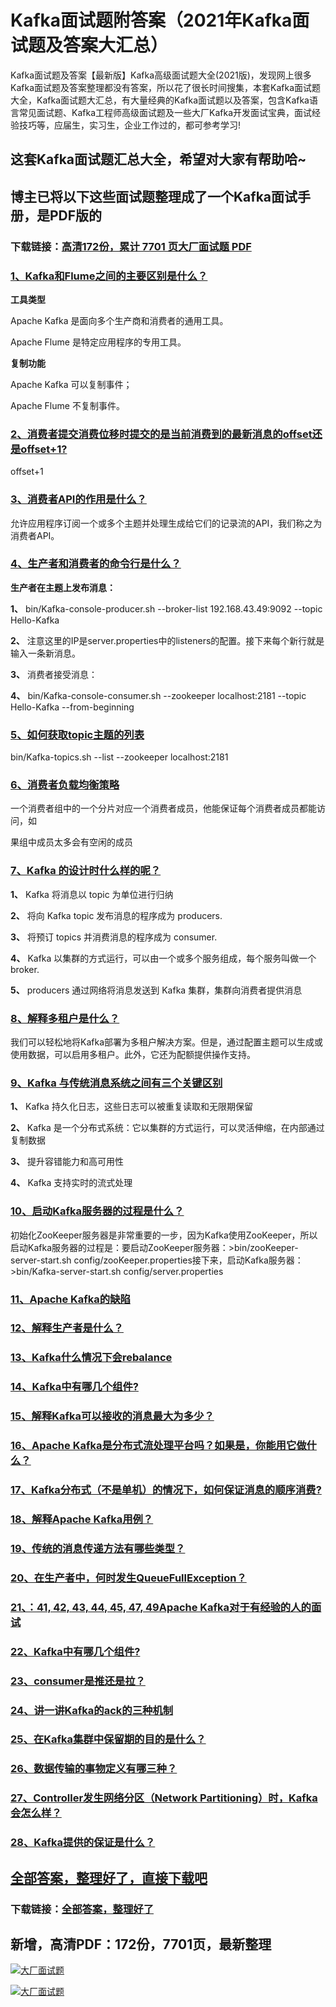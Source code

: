 # Kafka面试题附答案（2021年Kafka面试题及答案大汇总）

Kafka面试题及答案【最新版】Kafka高级面试题大全(2021版)，发现网上很多Kafka面试题及答案整理都没有答案，所以花了很长时间搜集，本套Kafka面试题大全，Kafka面试题大汇总，有大量经典的Kafka面试题以及答案，包含Kafka语言常见面试题、Kafka工程师高级面试题及一些大厂Kafka开发面试宝典，面试经验技巧等，应届生，实习生，企业工作过的，都可参考学习!

## 这套Kafka面试题汇总大全，希望对大家有帮助哈~ 

## 博主已将以下这些面试题整理成了一个Kafka面试手册，是PDF版的

### 下载链接：[高清172份，累计 7701 页大厂面试题  PDF](https://github.com/javatechnorth/javanorth-itbooks/blob/master/docs/index.md)


### [1、Kafka和Flume之间的主要区别是什么？](https://gitee.com/souyunku/NewDevBooks/blob/master/docs/Kafka/Kafka面试题附答案（2021年Kafka面试题及答案大汇总）.md#1kafka和flume之间的主要区别是什么)  


**工具类型**

Apache Kafka 是面向多个生产商和消费者的通用工具。

Apache Flume 是特定应用程序的专用工具。

**复制功能**

Apache Kafka 可以复制事件；

Apache Flume 不复制事件。


### [2、消费者提交消费位移时提交的是当前消费到的最新消息的offset还是offset+1?](https://gitee.com/souyunku/NewDevBooks/blob/master/docs/Kafka/Kafka面试题附答案（2021年Kafka面试题及答案大汇总）.md#2消费者提交消费位移时提交的是当前消费到的最新消息的offset还是offset+1)  


offset+1


### [3、消费者API的作用是什么？](https://gitee.com/souyunku/NewDevBooks/blob/master/docs/Kafka/Kafka面试题附答案（2021年Kafka面试题及答案大汇总）.md#3消费者api的作用是什么)  


允许应用程序订阅一个或多个主题并处理生成给它们的记录流的API，我们称之为消费者API。


### [4、生产者和消费者的命令行是什么？](https://gitee.com/souyunku/NewDevBooks/blob/master/docs/Kafka/Kafka面试题附答案（2021年Kafka面试题及答案大汇总）.md#4生产者和消费者的命令行是什么)  


**生产者在主题上发布消息：**

**1、** bin/Kafka-console-producer.sh --broker-list 192.168.43.49:9092 --topic Hello-Kafka

**2、** 注意这里的IP是server.properties中的listeners的配置。接下来每个新行就是输入一条新消息。

**3、** 消费者接受消息：

**4、** bin/Kafka-console-consumer.sh --zookeeper localhost:2181 --topic Hello-Kafka --from-beginning


### [5、如何获取topic主题的列表](https://gitee.com/souyunku/NewDevBooks/blob/master/docs/Kafka/Kafka面试题附答案（2021年Kafka面试题及答案大汇总）.md#5如何获取topic主题的列表)  


bin/Kafka-topics.sh --list --zookeeper localhost:2181


### [6、消费者负载均衡策略](https://gitee.com/souyunku/NewDevBooks/blob/master/docs/Kafka/Kafka面试题附答案（2021年Kafka面试题及答案大汇总）.md#6消费者负载均衡策略)  


一个消费者组中的一个分片对应一个消费者成员，他能保证每个消费者成员都能访问，如

果组中成员太多会有空闲的成员


### [7、Kafka 的设计时什么样的呢？](https://gitee.com/souyunku/NewDevBooks/blob/master/docs/Kafka/Kafka面试题附答案（2021年Kafka面试题及答案大汇总）.md#7kafka-的设计时什么样的呢)  


**1、** Kafka 将消息以 topic 为单位进行归纳

**2、** 将向 Kafka topic 发布消息的程序成为 producers.

**3、** 将预订 topics 并消费消息的程序成为 consumer.

**4、** Kafka 以集群的方式运行，可以由一个或多个服务组成，每个服务叫做一个 broker.

**5、** producers 通过网络将消息发送到 Kafka 集群，集群向消费者提供消息


### [8、解释多租户是什么？](https://gitee.com/souyunku/NewDevBooks/blob/master/docs/Kafka/Kafka面试题附答案（2021年Kafka面试题及答案大汇总）.md#8解释多租户是什么)  


我们可以轻松地将Kafka部署为多租户解决方案。但是，通过配置主题可以生成或使用数据，可以启用多租户。此外，它还为配额提供操作支持。


### [9、Kafka 与传统消息系统之间有三个关键区别](https://gitee.com/souyunku/NewDevBooks/blob/master/docs/Kafka/Kafka面试题附答案（2021年Kafka面试题及答案大汇总）.md#9kafka-与传统消息系统之间有三个关键区别)  


**1、** Kafka 持久化日志，这些日志可以被重复读取和无限期保留

**2、** Kafka 是一个分布式系统：它以集群的方式运行，可以灵活伸缩，在内部通过复制数据

**3、** 提升容错能力和高可用性

**4、** Kafka 支持实时的流式处理


### [10、启动Kafka服务器的过程是什么？](https://gitee.com/souyunku/NewDevBooks/blob/master/docs/Kafka/Kafka面试题附答案（2021年Kafka面试题及答案大汇总）.md#10启动kafka服务器的过程是什么)  


初始化ZooKeeper服务器是非常重要的一步，因为Kafka使用ZooKeeper，所以启动Kafka服务器的过程是：要启动ZooKeeper服务器：>bin/zooKeeper-server-start.sh config/zooKeeper.properties接下来，启动Kafka服务器：>bin/Kafka-server-start.sh config/server.properties


### [11、Apache Kafka的缺陷](https://gitee.com/souyunku/NewDevBooks/blob/master/docs/Kafka/Kafka面试题附答案（2021年Kafka面试题及答案大汇总）.md#11apache-kafka的缺陷)  

### [12、解释生产者是什么？](https://gitee.com/souyunku/NewDevBooks/blob/master/docs/Kafka/Kafka面试题附答案（2021年Kafka面试题及答案大汇总）.md#12解释生产者是什么)  

### [13、Kafka什么情况下会rebalance](https://gitee.com/souyunku/NewDevBooks/blob/master/docs/Kafka/Kafka面试题附答案（2021年Kafka面试题及答案大汇总）.md#13kafka什么情况下会rebalance)  

### [14、Kafka中有哪几个组件?](https://gitee.com/souyunku/NewDevBooks/blob/master/docs/Kafka/Kafka面试题附答案（2021年Kafka面试题及答案大汇总）.md#14kafka中有哪几个组件)  

### [15、解释Kafka可以接收的消息最大为多少？](https://gitee.com/souyunku/NewDevBooks/blob/master/docs/Kafka/Kafka面试题附答案（2021年Kafka面试题及答案大汇总）.md#15解释kafka可以接收的消息最大为多少)  

### [16、Apache Kafka是分布式流处理平台吗？如果是，你能用它做什么？](https://gitee.com/souyunku/NewDevBooks/blob/master/docs/Kafka/Kafka面试题附答案（2021年Kafka面试题及答案大汇总）.md#16apache-kafka是分布式流处理平台吗如果是你能用它做什么)  

### [17、Kafka分布式（不是单机）的情况下，如何保证消息的顺序消费?](https://gitee.com/souyunku/NewDevBooks/blob/master/docs/Kafka/Kafka面试题附答案（2021年Kafka面试题及答案大汇总）.md#17kafka分布式不是单机的情况下如何保证消息的顺序消费)  

### [18、解释Apache Kafka用例？](https://gitee.com/souyunku/NewDevBooks/blob/master/docs/Kafka/Kafka面试题附答案（2021年Kafka面试题及答案大汇总）.md#18解释apache-kafka用例)  

### [19、传统的消息传递方法有哪些类型？](https://gitee.com/souyunku/NewDevBooks/blob/master/docs/Kafka/Kafka面试题附答案（2021年Kafka面试题及答案大汇总）.md#19传统的消息传递方法有哪些类型)  

### [20、在生产者中，何时发生QueueFullException？](https://gitee.com/souyunku/NewDevBooks/blob/master/docs/Kafka/Kafka面试题附答案（2021年Kafka面试题及答案大汇总）.md#20在生产者中何时发生queuefullexception)  

### [21、：41, 42, 43, 44, 45, 47, 49Apache Kafka对于有经验的人的面试](https://gitee.com/souyunku/NewDevBooks/blob/master/docs/Kafka/Kafka面试题附答案（2021年Kafka面试题及答案大汇总）.md#21：41,-42,-43,-44,-45,-47,-49apache-kafka对于有经验的人的面试)  

### [22、Kafka中有哪几个组件?](https://gitee.com/souyunku/NewDevBooks/blob/master/docs/Kafka/Kafka面试题附答案（2021年Kafka面试题及答案大汇总）.md#22kafka中有哪几个组件)  

### [23、consumer是推还是拉？](https://gitee.com/souyunku/NewDevBooks/blob/master/docs/Kafka/Kafka面试题附答案（2021年Kafka面试题及答案大汇总）.md#23consumer是推还是拉)  

### [24、讲一讲Kafka的ack的三种机制](https://gitee.com/souyunku/NewDevBooks/blob/master/docs/Kafka/Kafka面试题附答案（2021年Kafka面试题及答案大汇总）.md#24讲一讲kafka的ack的三种机制)  

### [25、在Kafka集群中保留期的目的是什么？](https://gitee.com/souyunku/NewDevBooks/blob/master/docs/Kafka/Kafka面试题附答案（2021年Kafka面试题及答案大汇总）.md#25在kafka集群中保留期的目的是什么)  

### [26、数据传输的事物定义有哪三种？](https://gitee.com/souyunku/NewDevBooks/blob/master/docs/Kafka/Kafka面试题附答案（2021年Kafka面试题及答案大汇总）.md#26数据传输的事物定义有哪三种)  

### [27、Controller发生网络分区（Network Partitioning）时，Kafka会怎么样？](https://gitee.com/souyunku/NewDevBooks/blob/master/docs/Kafka/Kafka面试题附答案（2021年Kafka面试题及答案大汇总）.md#27controller发生网络分区network-partitioning时kafka会怎么样)  

### [28、Kafka提供的保证是什么？](https://gitee.com/souyunku/NewDevBooks/blob/master/docs/Kafka/Kafka面试题附答案（2021年Kafka面试题及答案大汇总）.md#28kafka提供的保证是什么)  





## [全部答案，整理好了，直接下载吧](https://gitee.com/souyunku/DevBooks/blob/master/docs/daan.md)

### 下载链接：[全部答案，整理好了](https://gitee.com/souyunku/NewDevBooks/blob/master/docs/daan.md)




## 新增，高清PDF：172份，7701页，最新整理

[![大厂面试题](https://www.souyunku.com/wp-content/uploads/weixin/mst.png "架构师专栏")](https://www.souyunku.com/wp-content/uploads/weixin/githup-weixin.png "架构师专栏")

[![大厂面试题](https://www.souyunku.com/wp-content/uploads/weixin/githup-weixin.png "架构师专栏")](https://www.souyunku.com/wp-content/uploads/weixin/githup-weixin.png "架构师专栏")
